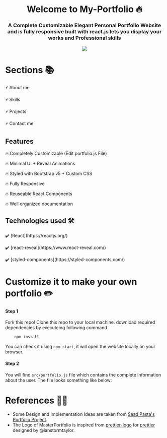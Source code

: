 <h1 align="center"> Welcome to My-Portfolio 🔥 </h1> 
<h3 align="center"> A Complete Customizable Elegant Personal Portfolio Website and is fully responsive built with react.js lets you display your works and Professional skills </h3>

<p align="center"> 
    <a href="https://duraishanmugaraj.github.io/#/" target="_blank">
    <img src="https://user-images.githubusercontent.com/68941801/133941246-9eda2918-eefb-4293-b503-db0f5f9a31f7.png"></img>
  </a>
</p>

# Sections 📚

<p>⚡️ About me </p>
<p> ⚡️ Skills </p>
<p> ⚡️ Projects </p>
<p> ⚡️ Contact me </p>

## Features

<p> 🔥 Completely Customizable (Edit portfolio.js File) </p>
<p> 🔥 Minimal UI + Reveal Animations </p>
<p> 🔥 Styled with Bootstrap v5 + Custom CSS </p>
<p> 🔥 Fully Responsive </p>
<p> 🔥 Reuseable React Components </p>
<p> 🔥 Well organized documentation </p>

## Technologies used 🛠️

<p> ✔️ [React](https://reactjs.org/) </p>
<p> ✔️ [react-reveal](https://www.react-reveal.com/) </p>
<p> ✔️ [styled-components](https://styled-components.com/) </p>

# Customize it to make your own portfolio ✏️

#### Step 1
Fork this repo!
Clone this repo to your local machine.
download required dependencies by executeing following command 
```python
    npm install
  ```
You can check it using `npm start`, it will open the website locally on your browser.

#### Step 2

You will find `src/portfolio.js` file which contains the complete information about the user. The file looks something like below:


# References 👏🏻

- Some Design and Implementation Ideas are taken from [Saad Pasta's Portfolio Project](https://github.com/saadpasta/developerFolio).
- The Logo of MasterPortfolio is inspired from [prettier-logo](https://github.com/prettier/prettier-logo) for [prettier](https://github.com/prettier/prettier) designed by @ianstormtaylor.
